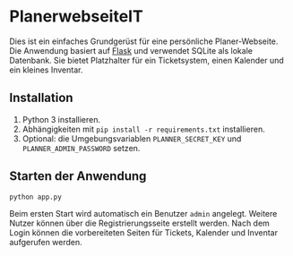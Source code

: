 # PlanerwebseiteIT

Dies ist ein einfaches Grundgerüst für eine persönliche Planer-Webseite. Die Anwendung basiert auf [Flask](https://palletsprojects.com/p/flask/) und verwendet SQLite als lokale Datenbank. Sie bietet Platzhalter für ein Ticketsystem, einen Kalender und ein kleines Inventar.

## Installation

1. Python 3 installieren.
2. Abhängigkeiten mit `pip install -r requirements.txt` installieren.
3. Optional: die Umgebungsvariablen `PLANNER_SECRET_KEY` und `PLANNER_ADMIN_PASSWORD` setzen.

## Starten der Anwendung

```
python app.py
```

Beim ersten Start wird automatisch ein Benutzer `admin` angelegt. Weitere Nutzer können über die Registrierungsseite erstellt werden. Nach dem Login können die vorbereiteten Seiten für Tickets, Kalender und Inventar aufgerufen werden.
